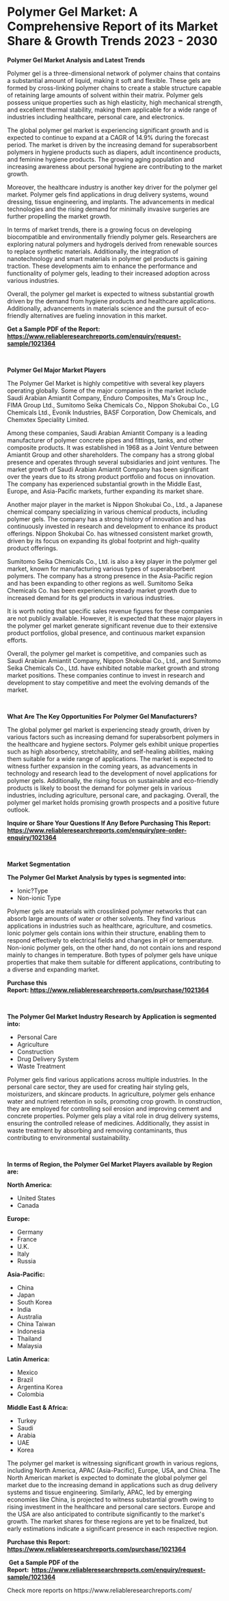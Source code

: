<p><h1>Polymer Gel Market: A Comprehensive Report of its Market Share & Growth Trends 2023 - 2030</h1></p><p><strong>Polymer Gel Market Analysis and Latest Trends</strong></p>
<p><p>Polymer gel is a three-dimensional network of polymer chains that contains a substantial amount of liquid, making it soft and flexible. These gels are formed by cross-linking polymer chains to create a stable structure capable of retaining large amounts of solvent within their matrix. Polymer gels possess unique properties such as high elasticity, high mechanical strength, and excellent thermal stability, making them applicable for a wide range of industries including healthcare, personal care, and electronics.</p><p>The global polymer gel market is experiencing significant growth and is expected to continue to expand at a CAGR of 14.9% during the forecast period. The market is driven by the increasing demand for superabsorbent polymers in hygiene products such as diapers, adult incontinence products, and feminine hygiene products. The growing aging population and increasing awareness about personal hygiene are contributing to the market growth.</p><p>Moreover, the healthcare industry is another key driver for the polymer gel market. Polymer gels find applications in drug delivery systems, wound dressing, tissue engineering, and implants. The advancements in medical technologies and the rising demand for minimally invasive surgeries are further propelling the market growth.</p><p>In terms of market trends, there is a growing focus on developing biocompatible and environmentally friendly polymer gels. Researchers are exploring natural polymers and hydrogels derived from renewable sources to replace synthetic materials. Additionally, the integration of nanotechnology and smart materials in polymer gel products is gaining traction. These developments aim to enhance the performance and functionality of polymer gels, leading to their increased adoption across various industries.</p><p>Overall, the polymer gel market is expected to witness substantial growth driven by the demand from hygiene products and healthcare applications. Additionally, advancements in materials science and the pursuit of eco-friendly alternatives are fueling innovation in this market.</p></p>
<p><strong>Get a Sample PDF of the Report:&nbsp; <a href="https://www.reliableresearchreports.com/enquiry/request-sample/1021364">https://www.reliableresearchreports.com/enquiry/request-sample/1021364</a></strong></p>
<p>&nbsp;</p>
<p><strong>Polymer Gel Major Market Players</strong></p>
<p><p>The Polymer Gel Market is highly competitive with several key players operating globally. Some of the major companies in the market include Saudi Arabian Amiantit Company, Enduro Composites, Ma's Group Inc., FIMA Group Ltd., Sumitomo Seika Chemicals Co., Nippon Shokubai Co., LG Chemicals Ltd., Evonik Industries, BASF Corporation, Dow Chemicals, and Chemxtex Speciality Limited.</p><p>Among these companies, Saudi Arabian Amiantit Company is a leading manufacturer of polymer concrete pipes and fittings, tanks, and other composite products. It was established in 1968 as a Joint Venture between Amiantit Group and other shareholders. The company has a strong global presence and operates through several subsidiaries and joint ventures. The market growth of Saudi Arabian Amiantit Company has been significant over the years due to its strong product portfolio and focus on innovation. The company has experienced substantial growth in the Middle East, Europe, and Asia-Pacific markets, further expanding its market share.</p><p>Another major player in the market is Nippon Shokubai Co., Ltd., a Japanese chemical company specializing in various chemical products, including polymer gels. The company has a strong history of innovation and has continuously invested in research and development to enhance its product offerings. Nippon Shokubai Co. has witnessed consistent market growth, driven by its focus on expanding its global footprint and high-quality product offerings.</p><p>Sumitomo Seika Chemicals Co., Ltd. is also a key player in the polymer gel market, known for manufacturing various types of superabsorbent polymers. The company has a strong presence in the Asia-Pacific region and has been expanding to other regions as well. Sumitomo Seika Chemicals Co. has been experiencing steady market growth due to increased demand for its gel products in various industries.</p><p>It is worth noting that specific sales revenue figures for these companies are not publicly available. However, it is expected that these major players in the polymer gel market generate significant revenue due to their extensive product portfolios, global presence, and continuous market expansion efforts.</p><p>Overall, the polymer gel market is competitive, and companies such as Saudi Arabian Amiantit Company, Nippon Shokubai Co., Ltd., and Sumitomo Seika Chemicals Co., Ltd. have exhibited notable market growth and strong market positions. These companies continue to invest in research and development to stay competitive and meet the evolving demands of the market.</p></p>
<p>&nbsp;</p>
<p><strong>What Are The Key Opportunities For Polymer Gel Manufacturers?</strong></p>
<p><p>The global polymer gel market is experiencing steady growth, driven by various factors such as increasing demand for superabsorbent polymers in the healthcare and hygiene sectors. Polymer gels exhibit unique properties such as high absorbency, stretchability, and self-healing abilities, making them suitable for a wide range of applications. The market is expected to witness further expansion in the coming years, as advancements in technology and research lead to the development of novel applications for polymer gels. Additionally, the rising focus on sustainable and eco-friendly products is likely to boost the demand for polymer gels in various industries, including agriculture, personal care, and packaging. Overall, the polymer gel market holds promising growth prospects and a positive future outlook.</p></p>
<p><strong>Inquire or Share Your Questions If Any Before Purchasing This Report: <a href="https://www.reliableresearchreports.com/enquiry/pre-order-enquiry/1021364">https://www.reliableresearchreports.com/enquiry/pre-order-enquiry/1021364</a></strong></p>
<p>&nbsp;</p>
<p><strong>Market Segmentation</strong></p>
<p><strong>The Polymer Gel Market Analysis by types is segmented into:</strong></p>
<p><ul><li>Ionic?Type</li><li>Non-ionic Type</li></ul></p>
<p><p>Polymer gels are materials with crosslinked polymer networks that can absorb large amounts of water or other solvents. They find various applications in industries such as healthcare, agriculture, and cosmetics. Ionic polymer gels contain ions within their structure, enabling them to respond effectively to electrical fields and changes in pH or temperature. Non-ionic polymer gels, on the other hand, do not contain ions and respond mainly to changes in temperature. Both types of polymer gels have unique properties that make them suitable for different applications, contributing to a diverse and expanding market.</p></p>
<p><strong>Purchase this Report:&nbsp;<a href="https://www.reliableresearchreports.com/purchase/1021364">https://www.reliableresearchreports.com/purchase/1021364</a></strong></p>
<p>&nbsp;</p>
<p><strong>The Polymer Gel Market Industry Research by Application is segmented into:</strong></p>
<p><ul><li>Personal Care</li><li>Agriculture</li><li>Construction</li><li>Drug Delivery System</li><li>Waste Treatment</li></ul></p>
<p><p>Polymer gels find various applications across multiple industries. In the personal care sector, they are used for creating hair styling gels, moisturizers, and skincare products. In agriculture, polymer gels enhance water and nutrient retention in soils, promoting crop growth. In construction, they are employed for controlling soil erosion and improving cement and concrete properties. Polymer gels play a vital role in drug delivery systems, ensuring the controlled release of medicines. Additionally, they assist in waste treatment by absorbing and removing contaminants, thus contributing to environmental sustainability.</p></p>
<p>&nbsp;</p>
<p><strong>In terms of Region, the Polymer Gel Market Players available by Region are:</strong></p>
<p>
    <p> <strong> North America: </strong>
        <ul>
            <li>United States</li>
            <li>Canada</li>
        </ul>
        </p> 
    <p> <strong> Europe: </strong>
        <ul>
            <li>Germany</li>
            <li>France</li>
            <li>U.K.</li>
            <li>Italy</li>
            <li>Russia</li>
        </ul>
        </p> 
    <p> <strong> Asia-Pacific: </strong>
        <ul>
            <li>China</li>
            <li>Japan</li>
            <li>South Korea</li>
            <li>India</li>
            <li>Australia</li>
            <li>China Taiwan</li>
            <li>Indonesia</li>
            <li>Thailand</li>
            <li>Malaysia</li>
        </ul>
        </p> 
    <p> <strong> Latin America: </strong>
        <ul>
            <li>Mexico</li>
            <li>Brazil</li>
            <li>Argentina Korea</li>
            <li>Colombia</li>
        </ul>
        </p> 
    <p> <strong> Middle East & Africa: </strong>
        <ul>
            <li>Turkey</li>
            <li>Saudi</li>
            <li>Arabia</li>
            <li>UAE</li>
            <li>Korea</li>
        </ul>
    </p>
    </p>
<p><p>The polymer gel market is witnessing significant growth in various regions, including North America, APAC (Asia-Pacific), Europe, USA, and China. The North American market is expected to dominate the global polymer gel market due to the increasing demand in applications such as drug delivery systems and tissue engineering. Similarly, APAC, led by emerging economies like China, is projected to witness substantial growth owing to rising investment in the healthcare and personal care sectors. Europe and the USA are also anticipated to contribute significantly to the market's growth. The market shares for these regions are yet to be finalized, but early estimations indicate a significant presence in each respective region.</p></p>
<p><strong>Purchase this Report: <a href="https://www.reliableresearchreports.com/purchase/1021364">https://www.reliableresearchreports.com/purchase/1021364</a></strong></p>
<p>&nbsp;<strong>Get a Sample PDF of the Report:&nbsp;&nbsp;<a href="https://www.reliableresearchreports.com/enquiry/request-sample/1021364">https://www.reliableresearchreports.com/enquiry/request-sample/1021364</a></strong></p>
<p><strong></strong></p>
<p>Check more reports on https://www.reliableresearchreports.com/</p>